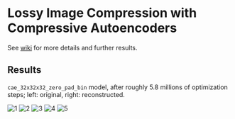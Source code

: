 # Lossy Image Compression with Compressive Autoencoders

See [wiki](https://github.com/alexandru-dinu/cae/wiki) for more details and further results.

## Results

`cae_32x32x32_zero_pad_bin` model, after roughly 5.8 millions of optimization steps;
left: original, right: reconstructed.

![1](https://i.imgur.com/GWDbay4.png)
![2](https://i.imgur.com/KNi7fkh.jpg)
![3](https://i.imgur.com/LDSoBKb.jpg)
![4](https://i.imgur.com/cBJbLKg.jpg)
![5](https://i.imgur.com/ARbPB86.jpg)
